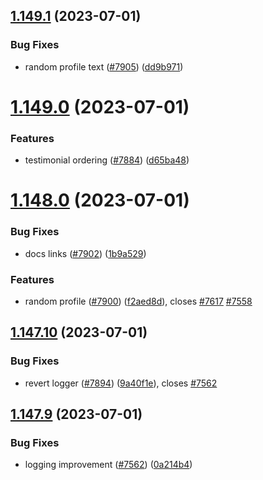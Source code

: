 ## [1.149.1](https://github.com/EddieHubCommunity/LinkFree/compare/v1.149.0...v1.149.1) (2023-07-01)


### Bug Fixes

* random profile text ([#7905](https://github.com/EddieHubCommunity/LinkFree/issues/7905)) ([dd9b971](https://github.com/EddieHubCommunity/LinkFree/commit/dd9b9716788c301d6eaff4629b31aa8edf73d51e))



# [1.149.0](https://github.com/EddieHubCommunity/LinkFree/compare/v1.148.0...v1.149.0) (2023-07-01)


### Features

* testimonial ordering ([#7884](https://github.com/EddieHubCommunity/LinkFree/issues/7884)) ([d65ba48](https://github.com/EddieHubCommunity/LinkFree/commit/d65ba48937b542927cb9b46ea6a75a4244168c3e))



# [1.148.0](https://github.com/EddieHubCommunity/LinkFree/compare/v1.147.10...v1.148.0) (2023-07-01)


### Bug Fixes

* docs links ([#7902](https://github.com/EddieHubCommunity/LinkFree/issues/7902)) ([1b9a529](https://github.com/EddieHubCommunity/LinkFree/commit/1b9a529f0117d92682c5c2a3780c42ff815d9154))


### Features

* random profile ([#7900](https://github.com/EddieHubCommunity/LinkFree/issues/7900)) ([f2aed8d](https://github.com/EddieHubCommunity/LinkFree/commit/f2aed8dccba992e3bb889149854ded52b0283bb5)), closes [#7617](https://github.com/EddieHubCommunity/LinkFree/issues/7617) [#7558](https://github.com/EddieHubCommunity/LinkFree/issues/7558)



## [1.147.10](https://github.com/EddieHubCommunity/LinkFree/compare/v1.147.9...v1.147.10) (2023-07-01)


### Bug Fixes

* revert logger ([#7894](https://github.com/EddieHubCommunity/LinkFree/issues/7894)) ([9a40f1e](https://github.com/EddieHubCommunity/LinkFree/commit/9a40f1ec381aef0c088eeb8eadd54ea1967f96a9)), closes [#7562](https://github.com/EddieHubCommunity/LinkFree/issues/7562)



## [1.147.9](https://github.com/EddieHubCommunity/LinkFree/compare/v1.147.8...v1.147.9) (2023-07-01)


### Bug Fixes

* logging improvement ([#7562](https://github.com/EddieHubCommunity/LinkFree/issues/7562)) ([0a214b4](https://github.com/EddieHubCommunity/LinkFree/commit/0a214b47971e2d6964d5ae43c1e659423c387bf9))



